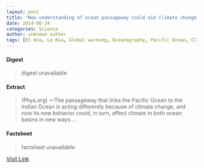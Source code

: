 ```yaml
---
layout: post
title: "New understanding of ocean passageway could aid climate change forecasts"
date: 2014-06-24
categories: Science
author: unknown author
tags: [El Nio, La Nia, Global warming, Oceanography, Pacific Ocean, Climate, Physical oceanography, Environmental science, Hydrology, Atmosphere of Earth, Global natural environment, Earth sciences, Physical geography, Meteorology, Climatology, Atmospheric sciences, Oceans, Applied and interdisciplinary physics, Hydrography, Nature]
---
```



#### Digest
>digest unavailable

#### Extract
>(Phys.org) —The passageway that links the Pacific Ocean to the Indian Ocean is acting differently because of climate change, and now its new behavior could, in turn, affect climate in both ocean basins in new ways....

#### Factsheet
>factsheet unavailable

[Visit Link](http://phys.org/news322813622.html)


